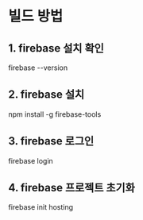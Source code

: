 # 빌드 방법
## 1. firebase 설치 확인
firebase --version
## 2. firebase 설치
npm install -g firebase-tools
## 3. firebase 로그인
firebase login
## 4. firebase 프로젝트 초기화
firebase init hosting